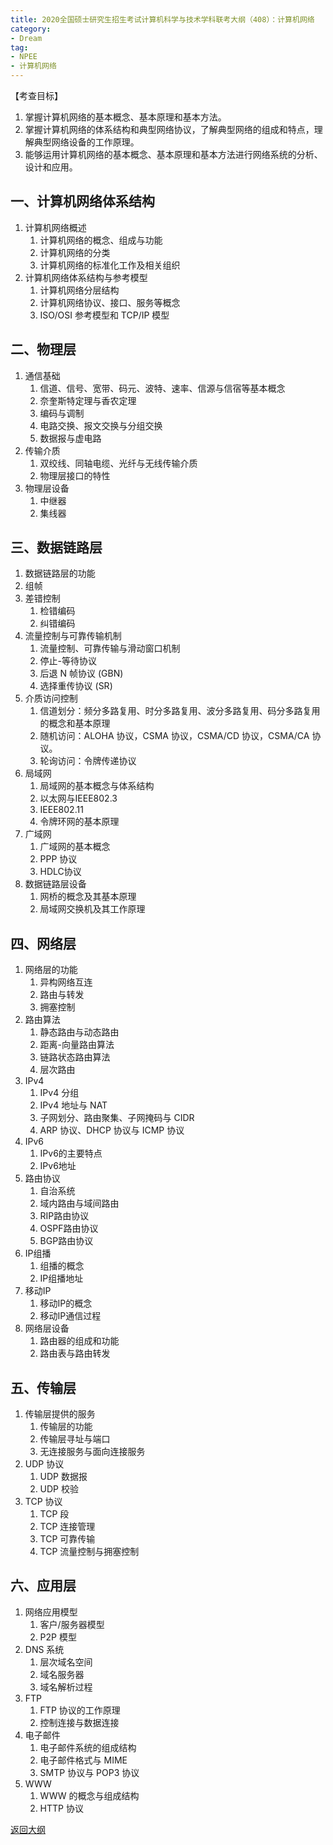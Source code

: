 ```yaml
---
title: 2020全国硕士研究生招生考试计算机科学与技术学科联考大纲（408）：计算机网络
category: 
- Dream
tag: 
- NPEE
- 计算机网络
---
```

【考查目标】

1. 掌握计算机网络的基本概念、基本原理和基本方法。
2. 掌握计算机网络的体系结构和典型网络协议，了解典型网络的组成和特点，理解典型网络设备的工作原理。
3. 能够运用计算机网络的基本概念、基本原理和基本方法进行网络系统的分析、设计和应用。

<!-- more -->

## 一、计算机网络体系结构

1. 计算机网络概述
   1. 计算机网络的概念、组成与功能
   2. 计算机网络的分类
   3. 计算机网络的标准化工作及相关组织
2. 计算机网络体系结构与参考模型
   1. 计算机网络分层结构
   2. 计算机网络协议、接口、服务等概念
   3. ISO/OSI 参考模型和 TCP/IP 模型

## 二、物理层

1. 通信基础
   1. 信道、信号、宽带、码元、波特、速率、信源与信宿等基本概念
   2. 奈奎斯特定理与香农定理
   3. 编码与调制
   4. 电路交换、报文交换与分组交换
   5. 数据报与虚电路
2. 传输介质
   1. 双绞线、同轴电缆、光纤与无线传输介质
   2. 物理层接口的特性
3. 物理层设备
   1. 中继器
   2. 集线器

## 三、数据链路层

1. 数据链路层的功能
2. 组帧
3. 差错控制
   1. 检错编码
   2. 纠错编码
4. 流量控制与可靠传输机制
   1. 流量控制、可靠传输与滑动窗口机制
   2. 停止-等待协议
   3. 后退 N 帧协议 (GBN)
   4. 选择重传协议 (SR)
5. 介质访问控制
   1. 信道划分：频分多路复用、时分多路复用、波分多路复用、码分多路复用的概念和基本原理
   2. 随机访问：ALOHA 协议，CSMA 协议，CSMA/CD 协议，CSMA/CA 协议。
   3. 轮询访问：令牌传递协议
6. 局域网
   1. 局域网的基本概念与体系结构
   2. 以太网与IEEE802.3
   3. IEEE802.11
   4. 令牌环网的基本原理
7. 广域网
   1. 广域网的基本概念
   2. PPP 协议
   3. HDLC协议
8. 数据链路层设备
   1. 网桥的概念及其基本原理
   2. 局域网交换机及其工作原理

## 四、网络层

1. 网络层的功能
   1. 异构网络互连
   2. 路由与转发
   3. 拥塞控制
2. 路由算法
   1. 静态路由与动态路由
   2. 距离-向量路由算法
   3. 链路状态路由算法
   4. 层次路由
3. IPv4
   1. IPv4 分组
   2. IPv4 地址与 NAT
   3. 子网划分、路由聚集、子网掩码与 CIDR
   4. ARP 协议、DHCP 协议与 ICMP 协议
4. IPv6
   1. IPv6的主要特点
   2. IPv6地址
5. 路由协议
   1. 自治系统
   2. 域内路由与域间路由
   3. RIP路由协议
   4. OSPF路由协议
   5. BGP路由协议
6. IP组播
   1. 组播的概念
   2. IP组播地址
7. 移动IP
   1. 移动IP的概念
   2. 移动IP通信过程
8. 网络层设备
   1. 路由器的组成和功能
   2. 路由表与路由转发

## 五、传输层

1. 传输层提供的服务
   1. 传输层的功能
   2. 传输层寻址与端口
   3. 无连接服务与面向连接服务
2. UDP 协议
   1. UDP 数据报
   2. UDP 校验
3. TCP 协议
   1. TCP 段
   2. TCP 连接管理
   3. TCP 可靠传输
   4. TCP 流量控制与拥塞控制

## 六、应用层

1. 网络应用模型
   1. 客户/服务器模型
   2. P2P 模型
2. DNS 系统
   1. 层次域名空间
   2. 域名服务器
   3. 域名解析过程
3. FTP
   1. FTP 协议的工作原理
   2. 控制连接与数据连接
4. 电子邮件
   1. 电子邮件系统的组成结构
   2. 电子邮件格式与 MIME
   3. SMTP 协议与 POP3 协议
5. WWW
   1. WWW 的概念与组成结构
   2. HTTP 协议

[返回大纲](https://nachtgeistw.github.io/Berksey/dream/2019/08/27/NPEE-Outline-408/)
